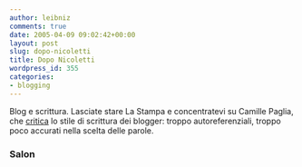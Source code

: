 ```yaml
---
author: leibniz
comments: true
date: 2005-04-09 09:02:42+00:00
layout: post
slug: dopo-nicoletti
title: Dopo Nicoletti
wordpress_id: 355
categories:
- blogging
---
```


Blog e scrittura. Lasciate stare La Stampa e concentratevi su Camille Paglia, che [critica](http://www.salon.com/books/int/2005/04/07/paglia/) lo stile di scrittura dei blogger: troppo autoreferenziali, troppo poco accurati nella scelta delle parole.   



### Salon
